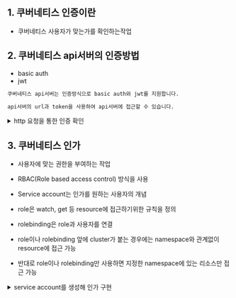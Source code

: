 ## 1. 쿠버네티스 인증이란
- 쿠버네티스 사용자가 맞는가를 확인하는작업

## 2. 쿠버네티스 api서버의 인증방법
- basic auth
- jwt

```bash
쿠버네티스 api서버는 인증방식으로 basic auth와 jwt를 지원합니다.

api서버의 url과 token을 사용하여 api서버에 접근할 수 있습니다.
```

<details><summary>http 요청을 통한 인증 확인</summary>
<p>

1. 토큰확인하기
```bash
아래의 명령어를 통해 default serviceaccount의 token을 확인할수 있으며 http header에 넣어 api서버에 접근할 수 있습니다.
$ kubectl describe secret $(kubectl get secrets | grep default | cut -f1 -d ' ') | grep -E '^token' | cut -f2 -d':' | tr -d '\t'
```

2. api서버 url, port 확인
```bash
api 서버의 url은 아래의 명령어로 확인이 가능합니다.
$ kubectl config view | grep server | cut -f 2- -d ":" | tr -d " "
```

3. api서버에 http request 보내서 인증 확인
(1) anonymous
```
GET 메서드로 https://<apiserver>/api에 접근하면 403에러가 발생합니다.
anonymous 사용자로 인증은 되지만 인가를 해주지 않습니다.
```

(2) 401 에러 확인
```
직접 401 인증에러를 확인하려면 http header에 인증되지 않은 토큰을 넣어 확인할 수 있습니다.
Authorization: Bearer test 를 헤더에 추가하여 https://<apiserver>/api 에 request를 보냅니다.
```

(3) 200 ok
```
헤더에 인증된 bearer 토큰을 넣어 https://<apiserver>/api 에 request를 보내면
쿠버네티스 서버의 api 목록을 확인할 수 있습니다.
```

(4) 403 인가되지않은 사용자
```
클러스터의 pod 목록을 출력하기위해 아래와 같은 request를 보내면
default ServiceAccount에 대한 인가가 되지 않아 오류가 발생하는걸 확인할 수 있습니다.
https://<apiserver>/api/v1/pods
```
</p>
</details>


## 3. 쿠버네티스 인가
- 사용자에 맞는 권한을 부여하는 작업
- RBAC(Role based access control) 방식을 사용


- Service account는 인가를 원하는 사용자의 개념
- role은 watch, get 등 resource에 접근하기위한 규칙을 정의
- rolebinding은 role과 사용자를 연결
- role이나 rolebinding 앞에 cluster가 붙는 경우에는 namespace와 관계없이 resource에 접근 가능
- 반대로 role이나 rolebinding만 사용하면 지정한 namespace에 있는 리소스만 접근 가능

<details><summary>service account를 생성해 인가 구현</summary>
<p>

1. ServiceAccount 생성
```yml
apiVersion: v1
kind: ServiceAccount
metadata:
  name: my-service-account
```
2. 클러스터 전체의 pod를 조회할수 있는 ClusterRole 생성
```yml
apiVersion: rbac.authorization.k8s.io/v1
kind: ClusterRole
metadata:
  name: my-cluster-role
rules:
- apiGroups: # ""는 k8s.io/api/core를 나타냅니다.
  - "" 
  resources:
  - pods
  verbs:
  - get
  - list
```
3. ClusterRoleBinding을 통해 service account와 clusterRole 연결
```yml
apiVersion: rbac.authorization.k8s.io/v1
kind: ClusterRoleBinding
metadata:
  name: my-cluster-role-binding
subjects:
- kind: ServiceAccount
  name: my-service-account
  namespace: default
roleRef:
  apiGroup: rbac.authorization.k8s.io
  kind: ClusterRole
  name: my-cluster-role
```

4. 생성한 ServiceAccount의 토큰을 헤더에 실어 api서버에 request 보내서 확인
```
https://<apiserver>/api/pods
-> 200 ok
https://<apiserver>/api/services
-> 403 forbidden
```

</p>
</details>
